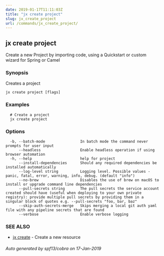 ```yaml
---
date: 2019-01-17T11:11:03Z
title: "jx create project"
slug: jx_create_project
url: /commands/jx_create_project/
---
```

## jx create project

Create a new Project by importing code, using a Quickstart or custom wizard for Spring or Camel

### Synopsis

Creates a project

```
jx create project [flags]
```

### Examples

```
  # Create a project
  jx create project
```

### Options

```
  -b, --batch-mode                In batch mode the command never prompts for user input
      --headless                  Enable headless operation if using browser automation
  -h, --help                      help for project
      --install-dependencies      Should any required dependencies be installed automatically
      --log-level string          Logging level. Possible values - panic, fatal, error, warning, info, debug. (default "info")
      --no-brew                   Disables the use of brew on macOS to install or upgrade command line dependencies
      --pull-secrets string       The pull secrets the service account created should have (useful when deploying to your own private registry): provide multiple pull secrets by providing them in a singular block of quotes e.g. --pull-secrets "foo, bar, baz"
      --skip-auth-secrets-merge   Skips merging a local git auth yaml file with any pipeline secrets that are found
      --verbose                   Enable verbose logging
```

### SEE ALSO

* [jx create](/commands/jx_create/)	 - Create a new resource

###### Auto generated by spf13/cobra on 17-Jan-2019
